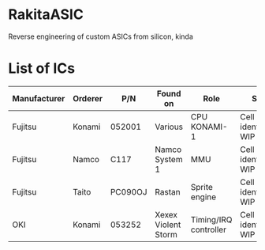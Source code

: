 # RakitaASIC
Reverse engineering of custom ASICs from silicon, kinda

# List of ICs
|Manufacturer|Orderer|P/N|Found on|Role|Status|
|------------|-------|---|--------|----|------|
|Fujitsu|Konami|052001|Various|CPU KONAMI-1|Cell identification WIP|
|Fujitsu|Namco|C117|Namco System 1|MMU|Cell identification WIP|
|Fujitsu|Taito|PC090OJ|Rastan|Sprite engine|Cell identification WIP|
|OKI|Konami|053252|Xexex <br> Violent Storm|Timing/IRQ controller|Cell identification WIP|

